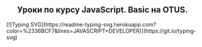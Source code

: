 <h2 style="text-align: center;"><b>Уроки по курсу JavaScript. Basic на  OTUS.</b></h2>
[![Typing SVG](https://readme-typing-svg.herokuapp.com?color=%2336BCF7&lines=JAVASCRIPT+DEVELOPER)](https://git.io/typing-svg)



